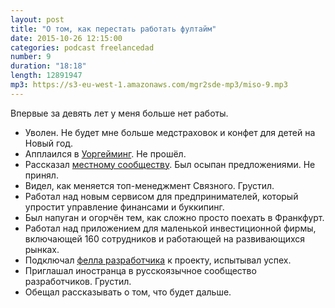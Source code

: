```yaml
---
layout: post
title: "О том, как перестать работать фултайм"
date: 2015-10-26 12:15:00
categories: podcast freelancedad
number: 9
duration: "18:18"
length: 12891947
mp3: https://s3-eu-west-1.amazonaws.com/mgr2sde-mp3/miso-9.mp3
---
```


Впервые за девять лет у меня больше нет работы.

* Уволен. Не будет мне больше медстраховок и конфет для детей на Новый год.
* Апплаился в [Уоргейминг](https://www.linkedin.com/jobs2/cap/view/51910828?pathWildcard=51910828&trk=job_capjs). Не прошёл.
* Рассказал [местному сообществу](http://izhit.slack.com). Был осыпан предложениями. Не принял.
* Видел, как меняется топ-менеджмент Связного. Грустил.
* Работал над новым сервисом для предпринимателей, который упростит управление финансами и буккипинг.
* Был напуган и огорчён тем, как сложно просто поехать в Франкфурт.
* Работал над приложением для маленькой инвестиционной фирмы, включающей 160 сотрудников и работающей на развивающихся рынках.
* Подключал [фелла разработчика](http://twitter.com/badenkov) к проекту, испытывал успех.
* Приглашал иностранца в русскоязычное сообщество разработчиков. Грустил.
* Обещал рассказывать о том, что будет дальше.

